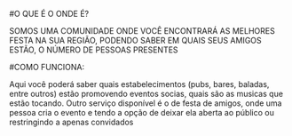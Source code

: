 #O QUE É O ONDE É?

SOMOS UMA COMUNIDADE ONDE VOCÊ ENCONTRARÁ AS MELHORES FESTA NA SUA REGIÃO, PODENDO SABER EM QUAIS SEUS AMIGOS ESTÃO, O NÚMERO DE PESSOAS PRESENTES 

#COMO FUNCIONA:

Aqui você poderá saber quais estabelecimentos (pubs, bares, baladas, entre outros) estão promovendo eventos socias, quais são as musicas que estão tocando.
Outro serviço disponível é o de festa de amigos, onde uma pessoa cria o evento e tendo a opção de deixar ela aberta ao público ou restringindo a apenas convidados

